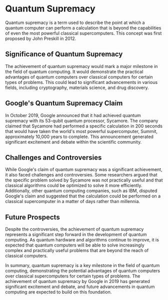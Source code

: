 # Quantum Supremacy

Quantum supremacy is a term used to describe the point at which a quantum computer can perform a calculation that is beyond the capabilities of even the most powerful classical supercomputers. This concept was first proposed by John Preskill in 2012.

## Significance of Quantum Supremacy

The achievement of quantum supremacy would mark a major milestone in the field of quantum computing. It would demonstrate the practical advantages of quantum computers over classical computers for certain types of problems. This could lead to significant advancements in various fields, including cryptography, materials science, and drug discovery.

## Google's Quantum Supremacy Claim

In October 2019, Google announced that it had achieved quantum supremacy with its 53-qubit quantum processor, Sycamore. The company claimed that Sycamore had performed a specific calculation in 200 seconds that would have taken the world's most powerful supercomputer, Summit, approximately 10,000 years to complete. This announcement generated significant excitement and debate within the scientific community.

## Challenges and Controversies

While Google's claim of quantum supremacy was a significant achievement, it also faced challenges and controversies. Some researchers argued that the specific problem solved by Sycamore was not practically useful and that classical algorithms could be optimized to solve it more efficiently. Additionally, other quantum computing companies, such as IBM, disputed Google's claim and suggested that the calculation could be performed on a classical supercomputer in a matter of days rather than millennia.

## Future Prospects

Despite the controversies, the achievement of quantum supremacy represents a significant step forward in the development of quantum computing. As quantum hardware and algorithms continue to improve, it is expected that quantum computers will be able to solve increasingly complex and practically useful problems that are beyond the reach of classical computers.

In summary, quantum supremacy is a key milestone in the field of quantum computing, demonstrating the potential advantages of quantum computers over classical supercomputers for certain types of problems. The achievement of quantum supremacy by Google in 2019 has generated significant excitement and debate, and future advancements in quantum computing are expected to build on this foundation.
